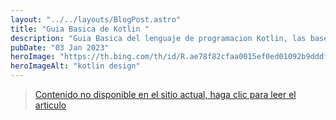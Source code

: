 ```yaml
---
layout: "../../layouts/BlogPost.astro"
title: "Guia Basica de Kotlin "
description: "Guia Basica del lenguaje de programacion Kotlin, las bases para iniciar en el lenguaje."
pubDate: "03 Jan 2023"
heroImage: "https://th.bing.com/th/id/R.ae78f82cfaa0015ef0ed01092b9dddf8?rik=11zQQB1HKlS7cQ&riu=http%3a%2f%2fruaa.me%2fcontent%2fimages%2f2019%2f10%2fkotlin-cover.jpg&ehk=6MPzRF2jk9Pi9vOOOvYRNWDONuZKzoO2zg7eTZK%2bz2Y%3d&risl=&pid=ImgRaw&r=0"
heroImageAlt: "kotlin design"
---
```


> [Contenido no disponible en el sitio actual, haga clic para leer el articulo](https://arjmath-blog.vercel.app/blog/guia-bskot/)
